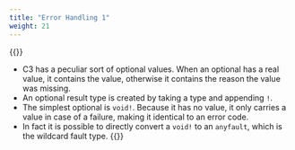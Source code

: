 ```yaml
---
title: "Error Handling 1"
weight: 21
---
```

{{<start>}}
- C3 has a peculiar sort of optional values. When an optional has a real value, it contains the value, otherwise it contains the reason the value was missing.
- An optional result type is created by taking a type and appending `!`.
- The simplest optional is `void!`. Because it has no value, it only carries a value in case of a failure, making it identical to an error code.
- In fact it is possible to directly convert a `void!` to an `anyfault`, which is the wildcard fault type.
{{<end21>}}
